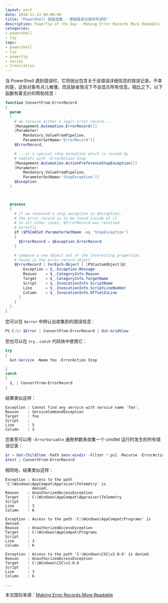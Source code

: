 ```yaml
---
layout: post
date: 2018-11-23 00:00:00
title: "PowerShell 技能连载 - 增强错误记录的可读性"
description: PowerTip of the Day - Making Error Records More Readable
categories:
- powershell
- tip
tags:
- powershell
- tip
- powertip
- series
- translation
---
```

当 PowerShell 遇到错误时，它将抛出包含关于该错误详细信息的错误记录。不幸的是，这些对象有点儿难懂，而且缺省情况下不会显示所有信息。相比之下，以下函数有着无价的帮助信息：

```powershell
function ConvertFrom-ErrorRecord
{
  param
  (
    # we receive either a legit error record...
    [Management.Automation.ErrorRecord[]]
    [Parameter(
        Mandatory,ValueFromPipeline,
        ParameterSetName='ErrorRecord')]
    $ErrorRecord,

    # ...or a special stop exception which is raised by
    # cmdlets with -ErrorAction Stop
    [Management.Automation.ActionPreferenceStopException[]]
    [Parameter(
        Mandatory,ValueFromPipeline,
        ParameterSetName='StopException')]
    $Exception
  )



  process
  {
    # if we received a stop exception in $Exception,
    # the error record is to be found inside of it
    # in all other cases, $ErrorRecord was received
    # directly
    if ($PSCmdlet.ParameterSetName -eq 'StopException')
    {
      $ErrorRecord = $Exception.ErrorRecord
    }

    # compose a new object out of the interesting properties
    # found in the error record object
    $ErrorRecord | ForEach-Object { [PSCustomObject]@{
        Exception = $_.Exception.Message
        Reason    = $_.CategoryInfo.Reason
        Target    = $_.CategoryInfo.TargetName
        Script    = $_.InvocationInfo.ScriptName
        Line      = $_.InvocationInfo.ScriptLineNumber
        Column    = $_.InvocationInfo.OffsetInLine
      }
    }
  }
}
```

您可以在 `$error` 中辨认出收集到的错误信息：

```powershell
PS C:\> $Error | ConvertFrom-ErrorRecord | Out-GridView
```

您也可以在 `try..catch` 代码快中使用它：

```powershell
try
{
  Get-Service -Name foo -ErrorAction Stop

}
catch
{
  $_ | ConvertFrom-ErrorRecord
}
```

结果类似这样：

    Exception : Cannot find any service with service name 'foo'.
    Reason    : ServiceCommandException
    Target    : foo
    Script    :
    Line      : 5
    Column    : 3

您甚至可以用 `-ErrorVariable` 通用参数来收集一个 cmdlet 运行时发生的所有错误记录：

```powershell
$r = Get-ChildItem -Path $env:windir -Filter *.ps1 -Recurse -ErrorAction SilentlyContinue -ErrorVariable test
$test | ConvertFrom-ErrorRecord
```

相同地，结果类似这样：

    Exception : Access to the path 'C:\Windows\AppCompat\Appraiser\Telemetry' is
                denied.
    Reason    : UnauthorizedAccessException
    Target    : C:\Windows\AppCompat\Appraiser\Telemetry
    Script    :
    Line      : 3
    Column    : 6

    Exception : Access to the path 'C:\Windows\AppCompat\Programs' is denied.
    Reason    : UnauthorizedAccessException
    Target    : C:\Windows\AppCompat\Programs
    Script    :
    Line      : 3
    Column    : 6

    Exception : Access to the path 'C:\Windows\CSC\v2.0.6' is denied.
    Reason    : UnauthorizedAccessException
    Target    : C:\Windows\CSC\v2.0.6
    Script    :
    Line      : 3
    Column    : 6

    ...

<!--more-->
本文国际来源：[Making Error Records More Readable](https://community.idera.com/database-tools/powershell/powertips/b/tips/posts/making-error-records-more-readable)
